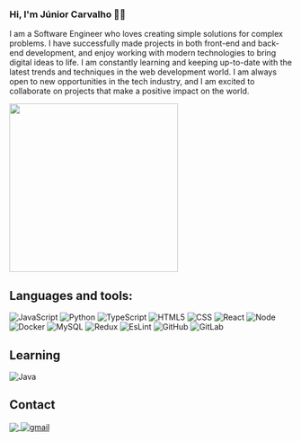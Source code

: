 ### Hi, I'm Júnior Carvalho 👨‍💻

I am a Software Engineer who loves creating simple solutions for complex problems. I have successfully made projects in both front-end and back-end development, and enjoy working with modern technologies to bring digital ideas to life. I am constantly learning and keeping up-to-date with the latest trends and techniques in the web development world. I am always open to new opportunities in the tech industry, and I am excited to collaborate on projects that make a positive impact on the world.

<img align="center" width="300" src="https://i2.wp.com/allhtaccess.info/wp-content/uploads/2018/03/programming.gif?fit=1281%2C716&ssl=1" />


## **Languages and tools:**  

![JavaScript](https://badges.aleen42.com/src/javascript.svg)
![Python](https://badges.aleen42.com/src/python.svg)
![TypeScript](https://badges.aleen42.com/src/typescript.svg)
![HTML5](https://img.shields.io/badge/-HTML-333333?style=flat&logo=HTML5&logoColor=1572B6)
![CSS](https://img.shields.io/badge/-CSS-333333?style=flat&logo=CSS3&logoColor=1572B6)
![React](https://badges.aleen42.com/src/react.svg)
![Node](https://badges.aleen42.com/src/node.svg)
![Docker](https://badges.aleen42.com/src/docker.svg)
![MySQL](https://img.shields.io/badge/-MySQL-333333?style=flat&logo=mysql)
![Redux](https://badges.aleen42.com/src/redux.svg)
![EsLint](https://badges.aleen42.com/src/eslint.svg)
![GitHub](https://badges.aleen42.com/src/github.svg)
![GitLab](https://badges.aleen42.com/src/gitlab.svg)



## **Learning**
![Java](https://badges.aleen42.com/src/java.svg)
  
## Contact

<p align="left">
  <a href="https://www.linkedin.com/in/juniorcarvalh0/">
    <img
         align="center"
         src="https://img.shields.io/badge/LinkedIn-1C1C1C?style=for-the-badge&logo=linkedin&logoColor=00FFFF"
         target="_blank"
         />
  </a>
  <a href="mailto:juniorcarvalhodev@gmail.com">
    <img
         align="center"
         src="https://img.shields.io/badge/Gmail-1C1C1C?style=for-the-badge&logo=gmail&logoColor=00FFFF" 
         alt="gmail"
         target="_blank"
         />
   </a>
 </p>
